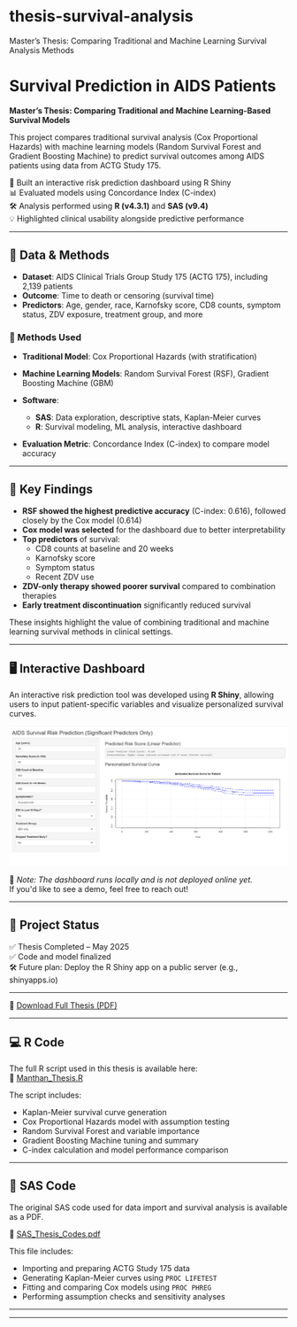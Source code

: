 # thesis-survival-analysis
Master’s Thesis: Comparing Traditional and Machine Learning Survival Analysis Methods

# Survival Prediction in AIDS Patients

**Master’s Thesis: Comparing Traditional and Machine Learning-Based Survival Models**

This project compares traditional survival analysis (Cox Proportional Hazards) with machine learning models (Random Survival Forest and Gradient Boosting Machine) to predict survival outcomes among AIDS patients using data from ACTG Study 175.

🧪 Built an interactive risk prediction dashboard using R Shiny  
📊 Evaluated models using Concordance Index (C-index)  
🛠️ Analysis performed using **R (v4.3.1)** and **SAS (v9.4)**  
💡 Highlighted clinical usability alongside predictive performance

---

## 📂 Data & Methods

- **Dataset**: AIDS Clinical Trials Group Study 175 (ACTG 175), including 2,139 patients
- **Outcome**: Time to death or censoring (survival time)
- **Predictors**: Age, gender, race, Karnofsky score, CD8 counts, symptom status, ZDV exposure, treatment group, and more

### 🧮 Methods Used
- **Traditional Model**: Cox Proportional Hazards (with stratification)
- **Machine Learning Models**: Random Survival Forest (RSF), Gradient Boosting Machine (GBM)
- **Software**:  
  - **SAS**: Data exploration, descriptive stats, Kaplan-Meier curves  
  - **R**: Survival modeling, ML analysis, interactive dashboard

- **Evaluation Metric**: Concordance Index (C-index) to compare model accuracy

---

## 🧠 Key Findings

- **RSF showed the highest predictive accuracy** (C-index: 0.616), followed closely by the Cox model (0.614)
- **Cox model was selected** for the dashboard due to better interpretability
- **Top predictors** of survival:
  - CD8 counts at baseline and 20 weeks
  - Karnofsky score
  - Symptom status
  - Recent ZDV use
- **ZDV-only therapy showed poorer survival** compared to combination therapies
- **Early treatment discontinuation** significantly reduced survival

These insights highlight the value of combining traditional and machine learning survival methods in clinical settings.

---

## 🖥️ Interactive Dashboard

An interactive risk prediction tool was developed using **R Shiny**, allowing users to input patient-specific variables and visualize personalized survival curves.
<p align="center">
  <img src="https://github.com/ManthanMaheshMehta/thesis-survival-analysis/blob/main/RShinyApp.SurvivalCurvesAndPredictions.png?raw=true" width="700">
</p>

📌 *Note: The dashboard runs locally and is not deployed online yet.*  
If you'd like to see a demo, feel free to reach out!

---

## 🚧 Project Status

✅ Thesis Completed – May 2025  
✅ Code and model finalized  
🛠️ Future plan: Deploy the R Shiny app on a public server (e.g., shinyapps.io)

---

📄 [Download Full Thesis (PDF)](https://github.com/ManthanMaheshMehta/thesis-survival-analysis/blob/main/Manthan%20Mehta%20Updated%20thesis.pdf)

---

## 💻 R Code

The full R script used in this thesis is available here:  
📄 [Manthan_Thesis.R](Manthan_Thesis.R)

The script includes:
- Kaplan-Meier survival curve generation
- Cox Proportional Hazards model with assumption testing
- Random Survival Forest and variable importance
- Gradient Boosting Machine tuning and summary
- C-index calculation and model performance comparison

---

## 📘 SAS Code

The original SAS code used for data import and survival analysis is available as a PDF.

📄 [SAS_Thesis_Codes.pdf](SAS_Thesis_Codes.pdf)

This file includes:
- Importing and preparing ACTG Study 175 data  
- Generating Kaplan-Meier curves using `PROC LIFETEST`  
- Fitting and comparing Cox models using `PROC PHREG`  
- Performing assumption checks and sensitivity analyses


---

---




